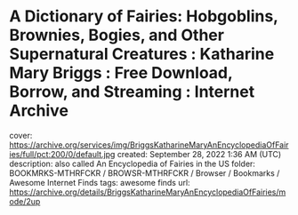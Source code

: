 # A Dictionary of Fairies: Hobgoblins, Brownies, Bogies, and Other Supernatural Creatures : Katharine Mary Briggs : Free Download, Borrow, and Streaming : Internet Archive

cover: https://archive.org/services/img/BriggsKatharineMaryAnEncyclopediaOfFairies/full/pct:200/0/default.jpg
created: September 28, 2022 1:36 AM (UTC)
description: also called An Encyclopedia of Fairies in the US
folder: BOOKMRKS-MTHRFCKR / BROWSR-MTHRFCKR / Browser / Bookmarks / Awesome Internet Finds
tags: awesome finds
url: https://archive.org/details/BriggsKatharineMaryAnEncyclopediaOfFairies/mode/2up